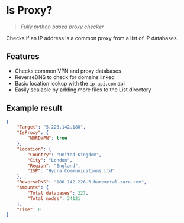 # Is Proxy?
> *Fully python based proxy checker*

Checks if an IP address is a common proxy from a list of IP databases.

## Features
- Checks common VPN and proxy databases
- ReverseDNS to check for domains linked
- Basic location lookup with the `ip-api.com` api
- Easily scalable by adding more files to the List directory

## Example result
```json
{
    "Target": "5.226.142.180",
    "IsProxy": {
        "NORDVPN": true
    },
    "Location": {
        "Country": "United Kingdom",
        "City": "London",
        "Region": "England",
        "ISP": "Hydra Communications Ltd"
    },
    "ReverseDNS": "180.142.226.5.baremetal.zare.com",
    "Amounts": {
        "Total databases": 227,
        "Total nodes": 34121
    },
    "Time": 0
}
```